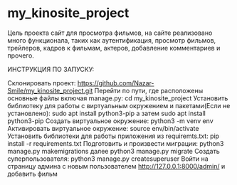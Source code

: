 # my_kinosite_project


Цель проекта сайт для просмотра фильмов, на сайте реализовано много функционала, таких как аутентификация, просмотр фильмов, трейлеров, кадров к фильмам, актеров, добавление комментариев и прочего.


ИНСТРУКЦИЯ ПО ЗАПУСКУ:

Склонировать проект: https://github.com/Nazar-Smile/my_kinosite_project.git
Перейти по пути, где расположены основные файлы включая manage.py: cd my_kinosite_project
Установить библиотеку для работы с виртуальным окружением и пакетами(Если не установлено): sudo apt install python3-pip а затем sudo apt install python3-pip
Создать виртуальное окружение: python3 -m venv env
Активировать виртуальное окружение: source env/bin/activate
Установить библиотеки для работы приложения из requiremts.txt: pip install -r requirements.txt
Подготовить и произвести миграции: python3 manage.py makemigrations далее  python3 manage.py migrate
Создать суперпользователя: python3 manage.py createsuperuser
Войти на страницу админа с новым пользователем http://127.0.0.1:8000/admin/ и добавить фильм
